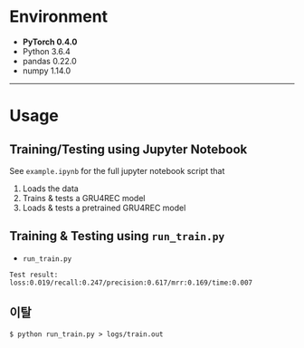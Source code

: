 # Environment
- **PyTorch 0.4.0**
- Python 3.6.4
- pandas 0.22.0
- numpy 1.14.0
---

# Usage

## Training/Testing using Jupyter Notebook
See `example.ipynb` for the full jupyter notebook script that
1. Loads the data
2. Trains & tests a GRU4REC model
3. Loads & tests a pretrained GRU4REC model

## Training & Testing using `run_train.py`
- `run_train.py`

```
Test result: loss:0.019/recall:0.247/precision:0.617/mrr:0.169/time:0.007

```
## 이탈

```
$ python run_train.py > logs/train.out


```

